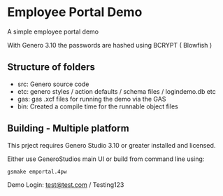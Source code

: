 Employee Portal Demo
=====================

A simple employee portal demo

With Genero 3.10 the passwords are hashed using BCRYPT ( Blowfish )

## Structure of folders
* src: Genero source code
* etc:  genero styles / action defaults / schema files / logindemo.db etc
* gas: gas .xcf files for running the demo via the GAS
* bin: Created a compile time for the runnable object files

## Building - Multiple platform
This prject requires Genero Studio 3.10 or greater installed and licensed.

Either use GeneroStudios main UI or build from command line using:
```
gsmake emportal.4pw
```

Demo Login: test@test.com / Testing123

